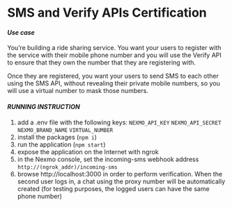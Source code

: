 # SMS and Verify APIs Certification

#### _Use case_
You’re building a ride sharing service. You want your users to register with the service with their mobile phone number and you will use the Verify API to ensure that they own the number that they are registering with.

Once they are registered, you want your users to send SMS to each other using the SMS API, without revealing their private mobile numbers, so you will use a virtual number to mask those numbers.

#### _RUNNING INSTRUCTION_
1. add a .env file with the following keys:
   `NEXMO_API_KEY`
   `NEXMO_API_SECRET`   
   `NEXMO_BRAND_NAME`
   `VIRTUAL_NUMBER`
2. install the packages (`npm i`)
3. run the application (`npm start`)
4. expose the application on the Internet with ngrok
5. in the Nexmo console, set the incoming-sms webhook address `http://(ngrok_addr)/incoming-sms`
6. browse http://localhost:3000 in order to perform verification. When the second user logs in, a chat using the proxy number will be automatically created (for testing purposes, the logged users can have the same phone number)

